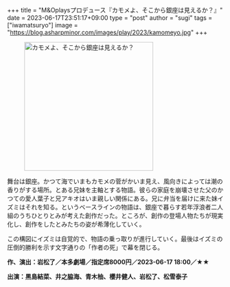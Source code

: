 +++
title = "M&Oplaysプロデュース『カモメよ、そこから銀座は見えるか？』"
date = 2023-06-17T23:51:17+09:00
type = "post"
author = "sugi"
tags = ["iwamatsuryo"]
image = "https://blog.asharpminor.com/images/play/2023/kamomeyo.jpg"
+++
<figure class="alignleft"><img src="/images/play/2023/kamomeyo.jpg" alt="カモメよ、そこから銀座は見えるか？" style="width: 300px !important;"></figure>

舞台は銀座。かつて海でいまもカモメの菅がかいま見え、風向きによっては潮の香りがする場所。とある兄妹を主軸とする物語。彼らの家庭を崩壊させた父のかつての愛人葉子と兄アキオはいま親しい関係にある。兄に弁当を届けに来た妹イズミはそれを知る。というベースラインの物語は、銀座で暮らす若年浮浪者二人組のうちひとりとみが考えた創作だった。ところが、創作の登場人物たちが現実化し、創作をしたとみたちの姿が希薄化していく。

この構図にイズミは自覚的で、物語の乗っ取りが進行していく。最後はイズミの圧倒的勝利を示す文字通りの「作者の死」で幕を閉じる。

**作、演出：岩松了／本多劇場／指定席8000円／2023-06-17 18:00／★★**

**出演：黒島結菜、井之脇海、青木柚、櫻井健人、岩松了、松雪泰子**